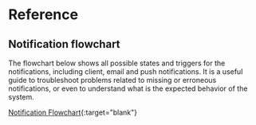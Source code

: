 # Reference

## Notification flowchart

The flowchart below shows all possible states and triggers for the notifications, including client, email and push notifications. It is a useful guide to troubleshoot problems related to missing or erroneous notifications, or even to understand what is the expected behavior of the system.

[Notification Flowchart](https://github.com/RocketChat/handbook/tree/c3545cedc8a6dee9ef930306e233833464ea1da1/support/reference/notification_flowchart.png){:target="blank"}


